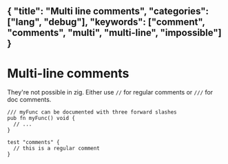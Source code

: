 {
  "title": "Multi line comments",
  "categories": ["lang", "debug"],
  "keywords": ["comment", "comments", "multi", "multi-line", "impossible"]
}
---

# Multi-line comments

They're not possible in zig. Either use `//` for regular comments or `///` for
doc comments.

```zig
/// myFunc can be documented with three forward slashes
pub fn myFunc() void {
  // ...
}

test "comments" {
  // this is a regular comment
}
```
